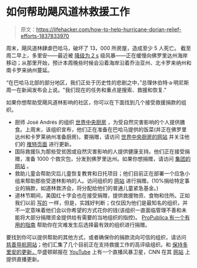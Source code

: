 # 如何帮助飓风道林救援工作

> 原文：<https://lifehacker.com/how-to-help-hurricane-dorian-relief-efforts-1837833970>

周末，飓风道林肆虐巴哈马，破坏了 13，000 所房屋，造成至少 5 人死亡。 截至周二早上，多里安——最近被 [降级为 2 s](https://www.nytimes.com/2019/09/03/us/hurricane-dorian-updates.html?smtyp=cur&smid=tw-nytnational&module=inline) 级风暴——正在缓慢向佛罗里达州海岸移动；从那里开始，预计本周晚些时候会沿着海岸沿着乔治亚州、北卡罗来纳州和南卡罗来纳州蔓延。



“在巴哈马北部的部分地区，我们正处于历史性的悲剧之中，”总理休伯特·a·明尼斯周一在新闻发布会上说。"我们现在的任务和重点是搜索、救援和恢复."

如果你想帮助受飓风道林影响的社区，你可以在下面找到几个接受救援捐款的组织。

*   厨师 José Andrés 的组织 [世界中央厨房](https://wck.org/) ，为受自然灾害影响的个人提供膳食。上周末，该组织宣布，他们正在准备在巴哈马提供的饭菜(并正在佛罗里达州和卡罗莱纳州准备厨房)。要捐赠，请访问 [世界中央厨房的网站](https://donate.wck.org/give/236738/#!/donation/checkout) 并关注他们的 [推特页面](https://twitter.com/WCKitchen) 进行更新。
*   国际救援队为那些受贫困或自然灾害影响的人提供健康支持。他们正在接受捐赠，准备 1000 个救灾包，分发到佛罗里达州。如果你想捐赠，请访问 [集团的网站](https://www.irteams.org/donate/hurricane-dorian) 。
*   救助儿童会帮助灾后儿童恢复教育和日托项目；他们目前正在部署一个应急小组来帮助那些受道林影响的人。访问组织的 [网站](https://support.savethechildren.org/site/Donation2?df_id=3562&3562.donation=form1) 进行捐赠。(10%捐给特定事业的捐款，如道林救济会，将分配给他们的普通儿童紧急基金。)
*   道林节期间，美国红十字会也在接受捐赠，提供救援物资、食物和住所。正如我们以前 [写的](https://lifehacker.com/where-to-donate-to-harvey-relief-beyond-the-red-cross-1798643261) 一样，但是，实践好判断；仅仅因为他们是最知名的组织，并不一定意味着他们会以你希望的方式花你的钱(该组织一直面临管理不善和未能将大部分捐赠资金提供给有需要的当地组织的指控)。 [ProPublica 有一个有用的指南](https://www.propublica.org/article/5-tips-for-donating-after-disasters) 帮助你在灾难发生后选择最有效的组织进行捐赠。

要找到你可以提供帮助的其他方式，或者确保你的捐款流向可信的组织，请访问 [慈善导航网站](https://www.charitynavigator.org/index.cfm?bay=content.view&cpid=7485)；他们汇集了几个目前正在支持救援工作的高评级组织。和 [保持多里安的更新，](https://earther.gizmodo.com/how-to-stream-hurricane-dorian-news-1837781911)华盛顿邮报在 [YouTube](https://www.youtube.com/watch?v=p9ZRukFK4oA) 上有一个直播风暴卫星，CNN 在其 [网站](https://www.cnn.com/us/live-news/hurricane-dorian-us-florida/index.html) 上提供直播更新。